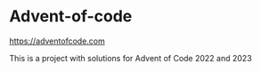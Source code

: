 # Advent-of-code

https://adventofcode.com

This is a project with solutions for Advent of Code 2022 and 2023
